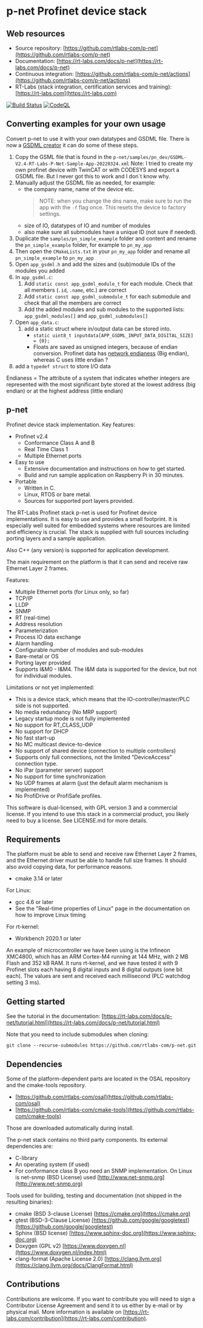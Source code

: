 p-net Profinet device stack
===========================

Web resources
-------------

* Source repository: [https://github.com/rtlabs-com/p-net](https://github.com/rtlabs-com/p-net)
* Documentation: [https://rt-labs.com/docs/p-net](https://rt-labs.com/docs/p-net)
* Continuous integration: [https://github.com/rtlabs-com/p-net/actions](https://github.com/rtlabs-com/p-net/actions)
* RT-Labs (stack integration, certification services and training): [https://rt-labs.com](https://rt-labs.com)


[![Build Status](https://github.com/rtlabs-com/p-net/workflows/Build/badge.svg?branch=master)](https://github.com/rtlabs-com/p-net/actions?workflow=Build)
[![CodeQL](https://github.com/rtlabs-com/p-net/workflows/CodeQL/badge.svg?branch=master)](https://github.com/rtlabs-com/p-net/actions?workflow=CodeQL)

Converting examples for your own usage
-------------------------------------
Convert p-net to use it with your own datatypes and GSDML file. There is now a [GSDML creator](https://github.com/InspireHornets/gsdml-creator)
it can do some of these steps.

1. Copy the GSML file that is found in the `p-net/samples/pn_dev/GSDML-V2.4-RT-Labs-P-Net-Sample-App-20220324.xml`
    Note: I tried to create my own profinet device with TwinCAT or with CODESYS and export a GSDML file.
    But I never got this to work and I don´t know why.
2. Manually adjust the GSDML file as needed, for example:
   - the company name, name of the device etc.
        > NOTE: when you change the dns name, make sure to run the app with the `-f` flag once. This resets the device to factory settings.
   - size of IO, datatypes of IO and number of modules
   - also make sure all submodules have a unique ID (not sure if needed).
1. Duplicate the `samples/pn_simple_example` folder and content and rename the `pn_simple_example` folder, for example to `pn_my_app`
2. Then open the `CMakeLists.txt` in your `pn_my_app` folder and rename all `pn_simple_example` to `pn_my_app`
3. Open `app_gsdml.h` and add the sizes and (sub)module IDs of the modules you added
4. In `app_gsdml.c`:
   1. Add `static const app_gsdml_module_t`  for each module. Check that all members (`.id`, `.name`, etc.) are correct
   2. Add `static const app_gsdml_submodule_t`  for each submodule and check that all the members are correct
   3. Add the added modules and sub modules to the supported lists: `app_gsdml_modules[]` and `app_gsdml_submodules[]`
5. Open `app_data.c`:
   1. add a static struct where in/output data can be stored into.
      - `static uint8_t inputdata[APP_GSDML_INPUT_DATA_DIGITAL_SIZE] = {0};`
      - Floats are saved as unsigned integers, because of endian conversion. Profinet data has [network endianess](https://en.wikipedia.org/wiki/Endianness#Networking) (Big endian), whereas C uses little endian ?
  1. add a `typedef struct` to store I/O data

Endianess = The attribute of a system that indicates whether integers are represented with the most significant byte stored at the lowest address (big endian) or at the highest address (little endian)

p-net
-----
Profinet device stack implementation. Key features:
* Profinet v2.4
  * Conformance Class A and B
  * Real Time Class 1
  * Multiple Ethernet ports
* Easy to use
  * Extensive documentation and instructions on how to get started.
  * Build and run sample application on Raspberry Pi in 30 minutes.
* Portable
  * Written in C.
  * Linux, RTOS or bare metal.
  * Sources for supported port layers provided.

The RT-Labs Profinet stack p-net is used for Profinet device
implementations. It is easy to use and provides a small footprint. It
is especially well suited for embedded systems where resources are
limited and efficiency is crucial.
The stack is supplied with full sources including porting
layers and a sample application.

Also C++ (any version) is supported for application development.

The main requirement on the platform
is that it can send and receive raw Ethernet Layer 2 frames.

Features:
 * Multiple Ethernet ports (for Linux only, so far)
 * TCP/IP
 * LLDP
 * SNMP
 * RT (real-time)
 * Address resolution
 * Parameterization
 * Process IO data exchange
 * Alarm handling
 * Configurable number of modules and sub-modules
 * Bare-metal or OS
 * Porting layer provided
 * Supports I&M0 - I&M4. The I&M data is supported for the device, but not for
   individual modules.

Limitations or not yet implemented:

* This is a device stack, which means that the IO-controller/master/PLC side is
  not supported.
* No media redundancy (No MRP support)
* Legacy startup mode is not fully implemented
* No support for RT_CLASS_UDP
* No support for DHCP
* No fast start-up
* No MC multicast device-to-device
* No support of shared device (connection to multiple controllers)
* Supports only full connections, not the limited "DeviceAccess" connection type.
* No iPar (parameter server) support
* No support for time synchronization
* No UDP frames at alarm (just the default alarm mechanism is implemented)
* No ProfiDrive or ProfiSafe profiles.

This software is dual-licensed, with GPL version 3 and a commercial license.
If you intend to use this stack in a commercial product, you likely need to
buy a license. See LICENSE.md for more details.


Requirements
------------
The platform must be able to send and receive raw Ethernet Layer 2 frames,
and the Ethernet driver must be able to handle full size frames. It
should also avoid copying data, for performance reasons.

* cmake 3.14 or later

For Linux:

* gcc 4.6 or later
* See the "Real-time properties of Linux" page in the documentation on how to
  improve Linux timing

For rt-kernel:

* Workbench 2020.1 or later

An example of microcontroller we have been using is the Infineon XMC4800,
which has an ARM Cortex-M4 running at 144 MHz, with 2 MB Flash and 352 kB RAM.
It runs rt-kernel, and we have tested it with 9 Profinet slots each
having 8 digital inputs and 8 digital outputs (one bit each). The values are
sent and received each millisecond (PLC watchdog setting 3 ms).


Getting started
---------------
See the tutorial in the documentation: [https://rt-labs.com/docs/p-net/tutorial.html](https://rt-labs.com/docs/p-net/tutorial.html)

Note that you need to include submodules when cloning:

```
git clone --recurse-submodules https://github.com/rtlabs-com/p-net.git
```

Dependencies
------------
Some of the platform-dependent parts are located in the OSAL repository and the
cmake-tools repository.

* [https://github.com/rtlabs-com/osal](https://github.com/rtlabs-com/osal)
* [https://github.com/rtlabs-com/cmake-tools](https://github.com/rtlabs-com/cmake-tools)

Those are downloaded automatically during install.

The p-net stack contains no third party components. Its external dependencies are:

* C-library
* An operating system (if used)
* For conformance class B you need an SNMP implementation. On Linux is
   net-snmp (BSD License) used [http://www.net-snmp.org](http://www.net-snmp.org)

Tools used for building, testing and documentation (not shipped in the resulting binaries):

* cmake (BSD 3-clause License)  [https://cmake.org](https://cmake.org)
* gtest (BSD-3-Clause License) [https://github.com/google/googletest](https://github.com/google/googletest)
* Sphinx (BSD license) [https://www.sphinx-doc.org](https://www.sphinx-doc.org)
* Doxygen (GPL v2) [https://www.doxygen.nl](https://www.doxygen.nl/index.html)
* clang-format (Apache License 2.0) [https://clang.llvm.org](https://clang.llvm.org/docs/ClangFormat.html)


Contributions
--------------
Contributions are welcome. If you want to contribute you will need to
sign a Contributor License Agreement and send it to us either by
e-mail or by physical mail. More information is available
on [https://rt-labs.com/contribution](https://rt-labs.com/contribution).

